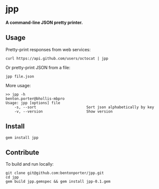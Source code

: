 jpp
===

**A command-line JSON pretty printer.**

Usage
-----

Pretty-print responses from web services:

    curl https://api.github.com/users/octocat | jpp

Or pretty-print JSON from a file:

    jpp file.json
    
More usage:

    >> jpp -h                                                                                                                                    benton.porter@bhollis-mbpro
    Usage: jpp [options] file
        -s, --sort                       Sort json alphabetically by key
        -v, --version                    Show version


Install
-------

    gem install jpp
    
    
Contribute
----------

To build and run locally:

    git clone git@github.com:bentonporter/jpp.git
    cd jpp
    gem build jpp.gemspec && gem install jpp-0.1.gem
